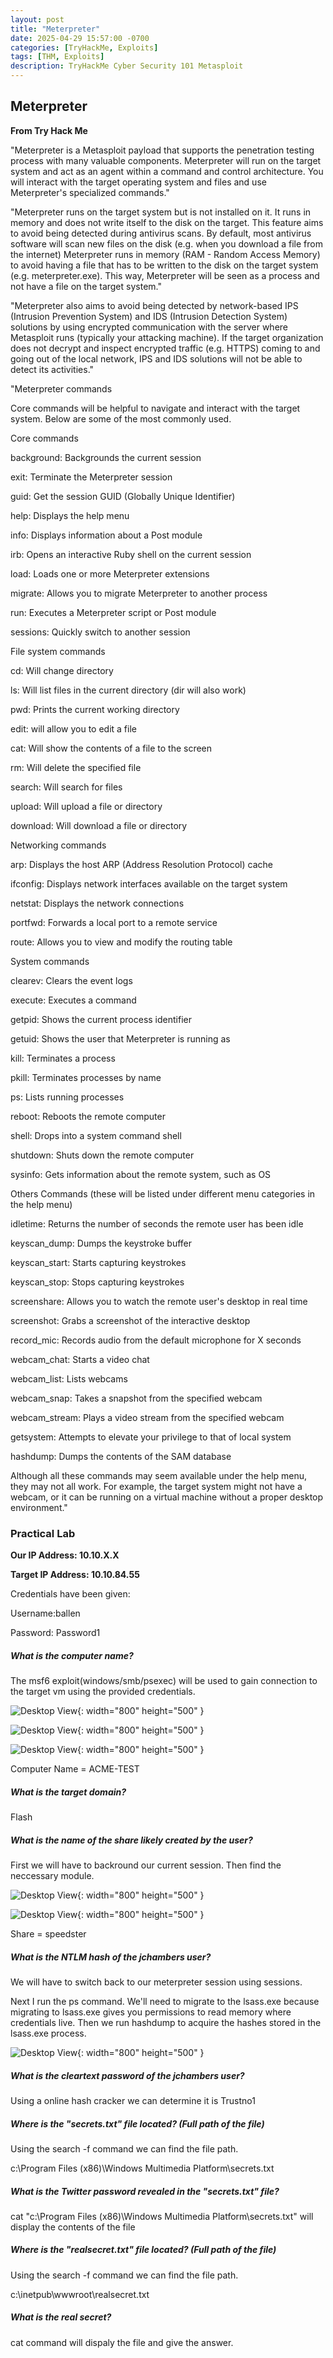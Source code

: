 ```yaml
---
layout: post
title: "Meterpreter"
date: 2025-04-29 15:57:00 -0700
categories: [TryHackMe, Exploits]
tags: [THM, Exploits]
description: TryHackMe Cyber Security 101 Metasploit
---
```


## Meterpreter 

**From Try Hack Me**

"Meterpreter is a Metasploit payload that supports the penetration testing process with many valuable components. Meterpreter will run on the target system and act as an agent within a command and control architecture. You will interact with the target operating system and files and use Meterpreter's specialized commands."

"Meterpreter runs on the target system but is not installed on it. It runs in memory and does not write itself to the disk on the target. This feature aims to avoid being detected during antivirus scans. By default, most antivirus software will scan new files on the disk (e.g. when you download a file from the internet) Meterpreter runs in memory (RAM - Random Access Memory) to avoid having a file that has to be written to the disk on the target system (e.g. meterpreter.exe). This way, Meterpreter will be seen as a process and not have a file on the target system."

"Meterpreter also aims to avoid being detected by network-based IPS (Intrusion Prevention System) and IDS (Intrusion Detection System) solutions by using encrypted communication with the server where Metasploit runs (typically your attacking machine). If the target organization does not decrypt and inspect encrypted traffic (e.g. HTTPS) coming to and going out of the local network, IPS and IDS solutions will not be able to detect its activities."

"Meterpreter commands

Core commands will be helpful to navigate and interact with the target system. Below are some of the most commonly used.

Core commands

background: Backgrounds the current session

exit: Terminate the Meterpreter session

guid: Get the session GUID (Globally Unique Identifier)

help: Displays the help menu

info: Displays information about a Post module

irb: Opens an interactive Ruby shell on the current session

load: Loads one or more Meterpreter extensions

migrate: Allows you to migrate Meterpreter to another process

run: Executes a Meterpreter script or Post module

sessions: Quickly switch to another session

File system commands

cd: Will change directory

ls: Will list files in the current directory (dir will also work)

pwd: Prints the current working directory

edit: will allow you to edit a file

cat: Will show the contents of a file to the screen

rm: Will delete the specified file

search: Will search for files

upload: Will upload a file or directory

download: Will download a file or directory

Networking commands


arp: Displays the host ARP (Address Resolution Protocol) cache

ifconfig: Displays network interfaces available on the target system

netstat: Displays the network connections

portfwd: Forwards a local port to a remote service

route: Allows you to view and modify the routing table

System commands


clearev: Clears the event logs

execute: Executes a command

getpid: Shows the current process identifier

getuid: Shows the user that Meterpreter is running as

kill: Terminates a process

pkill: Terminates processes by name

ps: Lists running processes

reboot: Reboots the remote computer

shell: Drops into a system command shell

shutdown: Shuts down the remote computer

sysinfo: Gets information about the remote system, such as OS

Others Commands (these will be listed under different menu categories in the help menu)


idletime: Returns the number of seconds the remote user has been idle

keyscan_dump: Dumps the keystroke buffer

keyscan_start: Starts capturing keystrokes

keyscan_stop: Stops capturing keystrokes

screenshare: Allows you to watch the remote user's desktop in real time

screenshot: Grabs a screenshot of the interactive desktop

record_mic: Records audio from the default microphone for X seconds

webcam_chat: Starts a video chat

webcam_list: Lists webcams

webcam_snap: Takes a snapshot from the specified webcam

webcam_stream: Plays a video stream from the specified webcam

getsystem: Attempts to elevate your privilege to that of local system

hashdump: Dumps the contents of the SAM database

Although all these commands may seem available under the help menu, they may not all work. For example, the target system might not have a webcam, or it can be running on a virtual machine without a 
proper desktop environment."

### Practical Lab

**Our IP Address: 10.10.X.X**

**Target IP Address: 10.10.84.55**

Credentials have been given:

Username:ballen

Password: Password1

##### What is the computer name?

The msf6 exploit(windows/smb/psexec) will be used to gain connection to the target vm using the provided credentials.

![Desktop View](/assets/img/THM-Metasploit/THM-27.png){: width="800" height="500" }

![Desktop View](/assets/img/THM-Metasploit/THM-28.png){: width="800" height="500" }

![Desktop View](/assets/img/THM-Metasploit/THM-29.png){: width="800" height="500" }

Computer Name = ACME-TEST

##### What is the target domain?

Flash

##### What is the name of the share likely created by the user?

First we will have to backround our current session. Then find the neccessary module.

![Desktop View](/assets/img/THM-Metasploit/THM-30.png){: width="800" height="500" }

![Desktop View](/assets/img/THM-Metasploit/THM-31.png){: width="800" height="500" }

Share = speedster

##### What is the NTLM hash of the jchambers user?

We will have to switch back to our meterpreter session using sessions.

Next I run the ps command. We'll need to migrate to the lsass.exe because migrating to lsass.exe gives you permissions to read memory where credentials live. Then we run hashdump to acquire the hashes stored in the lsass.exe process.

![Desktop View](/assets/img/THM-Metasploit/THM-32.png){: width="800" height="500" }

##### What is the cleartext password of the jchambers user?

Using a online hash cracker we can determine it is Trustno1

##### Where is the "secrets.txt"  file located? (Full path of the file)

Using the search -f command we can find the file path.

c:\Program Files (x86)\Windows Multimedia Platform\secrets.txt

##### What is the Twitter password revealed in the "secrets.txt" file?

cat "c:\Program Files (x86)\Windows Multimedia Platform\secrets.txt" will display the contents of the file 

##### Where is the "realsecret.txt" file located? (Full path of the file)

Using the search -f command we can find the file path.

c:\inetpub\wwwroot\realsecret.txt

##### What is the real secret?

cat command will dispaly the file and give the answer.